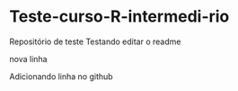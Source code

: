 # Teste-curso-R-intermedi-rio
Repositório de teste
Testando editar o readme

nova linha

Adicionando linha no github
